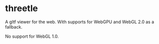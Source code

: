 # threetle

A gltf viewer for the web.
With supports for WebGPU and WebGL 2.0 as a fallback.

No support for WebGL 1.0.